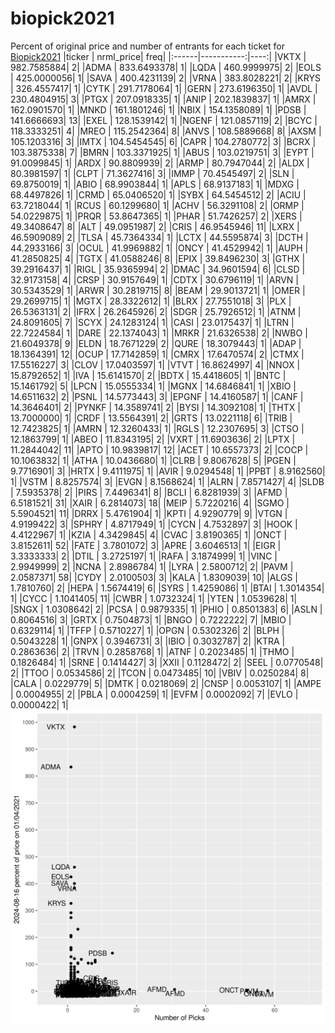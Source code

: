 # biopick2021
Percent of original price and number of entrants for each ticket for [Biopick2021](https://twitter.com/hashtag/Biopick2021)
|ticker |  nrml_price| freq|
|:------|-----------:|----:|
|VKTX   | 982.7585884|    2|
|ADMA   | 833.6493378|    1|
|LQDA   | 460.9999975|    2|
|EOLS   | 425.0000056|    1|
|SAVA   | 400.4231139|    2|
|VRNA   | 383.8028221|    2|
|KRYS   | 326.4557417|    1|
|CYTK   | 291.7178064|    1|
|GERN   | 273.6196350|    1|
|AVDL   | 230.4804915|    3|
|PTGX   | 207.0918335|    1|
|ANIP   | 202.1839837|    1|
|AMRX   | 162.0901570|    1|
|MNKD   | 161.1801246|    1|
|NBIX   | 154.1358089|    1|
|PDSB   | 141.6666693|   13|
|EXEL   | 128.1539142|    1|
|NGENF  | 121.0857119|    2|
|BCYC   | 118.3333251|    4|
|MREO   | 115.2542364|    8|
|ANVS   | 108.5889668|    8|
|AXSM   | 105.1203316|    3|
|IMTX   | 104.5454545|    6|
|CAPR   | 104.2780772|    3|
|BCRX   | 103.3875338|    7|
|BMRN   | 103.3371925|    1|
|ABUS   | 103.0219751|    3|
|EYPT   |  91.0099845|    1|
|ARDX   |  90.8809939|    2|
|ARMP   |  80.7947044|    2|
|ALDX   |  80.3981597|    1|
|CLPT   |  71.3627416|    3|
|IMMP   |  70.4545497|    2|
|SLN    |  69.8750019|    1|
|ABIO   |  68.9903844|    1|
|APLS   |  68.9137183|    1|
|MDXG   |  68.4497826|    1|
|CRMD   |  65.0406520|    1|
|SYBX   |  64.5454512|    2|
|ACIU   |  63.7218044|    1|
|RCUS   |  60.1299680|    1|
|ACHV   |  56.3291108|    2|
|ORMP   |  54.0229875|    1|
|PRQR   |  53.8647365|    1|
|PHAR   |  51.7426257|    2|
|XERS   |  49.3408647|    8|
|ALT    |  49.0951987|    2|
|CRIS   |  46.9545946|   11|
|LXRX   |  46.5909089|    2|
|TLSA   |  45.7364334|    1|
|LCTX   |  44.5595874|    3|
|DCTH   |  44.2933166|    3|
|OCUL   |  41.9969882|    1|
|ONCY   |  41.4529942|    1|
|AUPH   |  41.2850825|    4|
|TGTX   |  41.0588246|    8|
|EPIX   |  39.8496230|    3|
|GTHX   |  39.2916437|    1|
|RIGL   |  35.9365994|    2|
|DMAC   |  34.9601594|    6|
|CLSD   |  32.9173158|    4|
|CRSP   |  30.9157649|    1|
|CDTX   |  30.6796119|    1|
|ARVN   |  30.5343529|    1|
|ARWR   |  30.2819715|    8|
|BEAM   |  29.9013721|    1|
|OMER   |  29.2699715|    1|
|MGTX   |  28.3322612|    1|
|BLRX   |  27.7551018|    3|
|PLX    |  26.5363131|    2|
|IFRX   |  26.2645926|    2|
|SDGR   |  25.7926512|    1|
|ATNM   |  24.8091605|    7|
|SCYX   |  24.1283124|    1|
|CASI   |  23.0175437|    1|
|LTRN   |  22.7224584|    1|
|DARE   |  22.1374043|    1|
|MRKR   |  21.6326538|    2|
|NWBO   |  21.6049378|    9|
|ELDN   |  18.7671229|    2|
|QURE   |  18.3079443|    1|
|ADAP   |  18.1364391|   12|
|OCUP   |  17.7142859|    1|
|CMRX   |  17.6470574|    2|
|CTMX   |  17.5516227|    3|
|CLOV   |  17.0403597|    1|
|VTVT   |  16.8624997|    4|
|NNOX   |  15.8792652|    1|
|IVA    |  15.6141570|    2|
|BDTX   |  15.4418605|    1|
|BNTC   |  15.1461792|    5|
|LPCN   |  15.0555334|    1|
|MGNX   |  14.6846841|    1|
|XBIO   |  14.6511632|    2|
|PSNL   |  14.5773443|    3|
|EPGNF  |  14.4160587|    1|
|CANF   |  14.3646401|    2|
|PYNKF  |  14.3589741|    2|
|BYSI   |  14.3092108|    1|
|THTX   |  13.7000000|    1|
|CRDF   |  13.5564391|    2|
|GRTS   |  13.0221118|    6|
|TRIB   |  12.7423825|    1|
|AMRN   |  12.3260433|    1|
|RGLS   |  12.2307695|    3|
|CTSO   |  12.1863799|    1|
|ABEO   |  11.8343195|    2|
|VXRT   |  11.6903636|    2|
|LPTX   |  11.2844042|   11|
|APTO   |  10.9839817|   12|
|ACET   |  10.6557373|    2|
|COCP   |  10.1063832|    1|
|ATHA   |  10.0436680|    1|
|CLRB   |   9.8067628|    5|
|PGEN   |   9.7716901|    3|
|HRTX   |   9.4111975|    1|
|AVIR   |   9.0294548|    1|
|PPBT   |   8.9162560|    1|
|VSTM   |   8.8257574|    3|
|EVGN   |   8.1568624|    1|
|ALRN   |   7.8571427|    4|
|SLDB   |   7.5935378|    2|
|PIRS   |   7.4496341|    8|
|BCLI   |   6.8281939|    3|
|AFMD   |   6.5181521|   31|
|XAIR   |   6.2814073|   18|
|MEIP   |   5.7220216|    4|
|SGMO   |   5.5904521|   11|
|DRRX   |   5.4761904|    1|
|KPTI   |   4.9290779|    9|
|VTGN   |   4.9199422|    3|
|SPHRY  |   4.8717949|    1|
|CYCN   |   4.7532897|    3|
|HOOK   |   4.4122967|    1|
|KZIA   |   4.3429845|    4|
|CVAC   |   3.8190365|    1|
|ONCT   |   3.8152611|   52|
|FATE   |   3.7801072|    3|
|APRE   |   3.6046513|    1|
|EIGR   |   3.3333333|    2|
|DTIL   |   3.2725197|    1|
|RAFA   |   3.1874999|    1|
|VINC   |   2.9949999|    2|
|NCNA   |   2.8986784|    1|
|LYRA   |   2.5800712|    2|
|PAVM   |   2.0587371|   58|
|CYDY   |   2.0100503|    3|
|KALA   |   1.8309039|   10|
|ALGS   |   1.7810760|    2|
|HEPA   |   1.5674419|    6|
|SYRS   |   1.4259086|    1|
|BTAI   |   1.3014354|    1|
|CYCC   |   1.1041405|   11|
|CWBR   |   1.0732324|    1|
|YTEN   |   1.0539628|    1|
|SNGX   |   1.0308642|    2|
|PCSA   |   0.9879335|    1|
|PHIO   |   0.8501383|    6|
|ASLN   |   0.8064516|    3|
|GRTX   |   0.7504873|    1|
|BNGO   |   0.7222222|    7|
|MBIO   |   0.6329114|    1|
|TFFP   |   0.5710227|    1|
|OPGN   |   0.5302326|    2|
|BLPH   |   0.5043228|    1|
|GNPX   |   0.3946731|    3|
|IBIO   |   0.3032787|    2|
|KTRA   |   0.2863636|    2|
|TRVN   |   0.2858768|    1|
|ATNF   |   0.2023485|    1|
|THMO   |   0.1826484|    1|
|SRNE   |   0.1414427|    3|
|XXII   |   0.1128472|    2|
|SEEL   |   0.0770548|    2|
|TTOO   |   0.0534586|    2|
|TCON   |   0.0473485|   10|
|VBIV   |   0.0250284|    8|
|CALA   |   0.0229779|    5|
|DMTK   |   0.0218069|    2|
|CNSP   |   0.0053107|    1|
|AMPE   |   0.0004955|    2|
|PBLA   |   0.0004259|    1|
|EVFM   |   0.0002092|    7|
|EVLO   |   0.0000422|    1|
![retvspicks](biopicks.png?raw=true)
